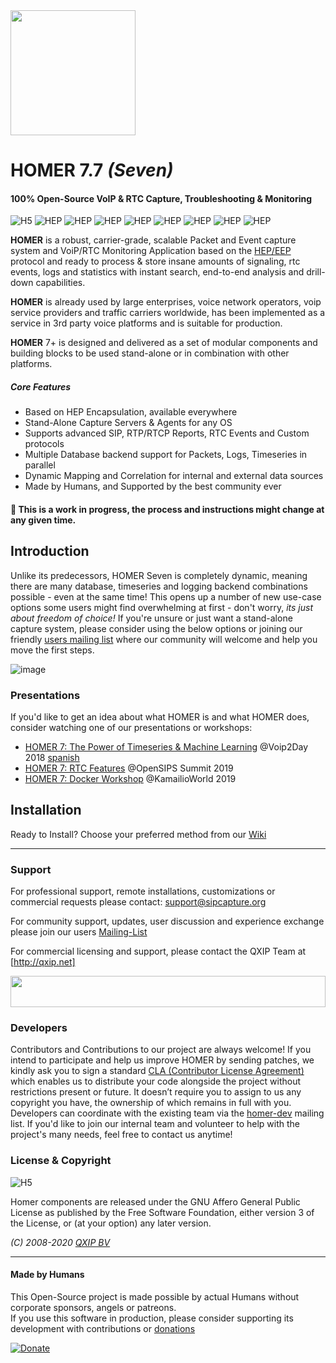 <img src="https://user-images.githubusercontent.com/1423657/55069501-8348c400-5084-11e9-9931-fefe0f9874a7.png" width=200/>

# HOMER 7.7 _(Seven)_
#### 100% Open-Source VoIP & RTC Capture, Troubleshooting & Monitoring


![H5](https://img.shields.io/badge/HOMER-7-red.svg)
![HEP](https://img.shields.io/badge/proto-hep_eep-blue.svg)
![HEP](https://img.shields.io/badge/proto-sip-brightgreen.svg)
![HEP](https://img.shields.io/badge/proto-rtcp-brightgreen.svg)
![HEP](https://img.shields.io/badge/proto-rtcp_xr-brightgreen.svg)
![HEP](https://img.shields.io/badge/proto-rtp_stats-brightgreen.svg)
![HEP](https://img.shields.io/badge/text-QoS-green.svg)
![HEP](https://img.shields.io/badge/text-syslog-green.svg)
![HEP](https://img.shields.io/badge/text-CDRs-green.svg)

**HOMER** is a robust, carrier-grade, scalable Packet and Event capture system and VoiP/RTC Monitoring Application based on the [HEP/EEP](http://github.com/sipcapture/hep) protocol and ready to process & store insane amounts of signaling, rtc events, logs and statistics with instant search, end-to-end analysis and drill-down capabilities.

**HOMER** is already used by large enterprises, voice network operators, voip service providers and traffic carriers worldwide, has been implemented as a service in 3rd party voice platforms and is suitable for production. 

**HOMER** 7+ is designed and delivered as a set of modular components and building blocks to be used stand-alone or in combination with other platforms.
<br/>

##### Core Features
* Based on HEP Encapsulation, available everywhere
* Stand-Alone Capture Servers & Agents for any OS
* Supports advanced SIP, RTP/RTCP Reports, RTC Events and Custom protocols
* Multiple Database backend support for Packets, Logs, Timeseries in parallel
* Dynamic Mapping and Correlation for internal and external data sources
* Made by Humans, and Supported by the best community ever

#### :construction: This is a work in progress, the process and instructions might change at any given time.

## Introduction
Unlike its predecessors, HOMER Seven is completely dynamic, meaning there are many database, timeseries and logging backend combinations possible - even at the same time! This opens up a number of new use-case options some users might find overwhelming at first - don't worry, *its just about freedom of choice!* If you're unsure or just want a stand-alone capture system, please consider using the below options or joining our friendly [users mailing list](https://groups.google.com/forum/#!forum/homer-discuss) where our community will welcome and help you move the first steps.

![image](https://user-images.githubusercontent.com/1423657/72265062-1e168d00-361c-11ea-9662-1663f3d9f38b.png)

### Presentations
If you'd like to get an idea about what HOMER is and what HOMER does, consider watching one of our presentations or workshops:

* [HOMER 7: The Power of Timeseries & Machine Learning](https://vimeo.com/302849555) @Voip2Day 2018 [spanish](https://vimeo.com/302408369)
* [HOMER 7: RTC Features](https://www.youtube.com/watch?v=xQ0rvpQURR0) @OpenSIPS Summit 2019
* [HOMER 7: Docker Workshop](https://www.youtube.com/watch?v=6teucQPAaWI) @KamailioWorld 2019


## Installation
Ready to Install? Choose your preferred method from our [Wiki](https://github.com/sipcapture/homer/wiki/Quick-Install)

<!--
### :hand: Manual Setup
Installing HOMER 7.x is simple and does not require skills other than patience.

##### Requirements
Before proceeding, install the database requirements for HOMER 7.7:
* Postgres 11+ w/ root account for `DATA` and `API`
* Prometheus or InfluxDB for `TIMESERIES`
* _(optional)_ Loki for `LOGS`

Once ready, proceed to install your HEP Stack:
* Install the [sipcapture](https://github.com/sipcapture/homer/wiki/Quick-Install) package repositories
* Install [heplify-server](https://github.com/sipcapture/heplify-server)
  * Configure with your Postgres instance for storing `DATA`
  * Configure with your Loki instance for storing `LOGS`
  * Configure Prometheus scrapers to `HOMER:9096/metrics`
* Install [homer-app](https://github.com/sipcapture/homer-app)
  * Configure with your Postgres instance for `API` 
  * Configure with your Prometheus or InfluxDB instances for reading `TIMESERIES`
  * Configure with your Loki instance for reading `LOGS`
* Install and Configure a HEP Capture Agent
  * Install [heplify](https://github.com/sipcapture/heplify) on a host with SIP/RTCP traffic
    * Configure with your SIP/RTCP portrange and send `HEP` traffic to `heplify-server` on port `9060`
      * example: ` ./heplify -i eth0 -pr 5060-5080 -hs 10.20.30.40:9060`
  * Use a native HEP client in [Kamailio](https://github.com/sipcapture/homer/wiki/Examples%3A-Kamailio), [OpenSIPS](https://github.com/sipcapture/homer/wiki/Examples%3A-OpenSIPS), [Asterisk](https://github.com/sipcapture/homer/wiki/Examples%3A-Asterisk), [Freeswitch](https://github.com/sipcapture/homer/wiki/Examples%3A-FreeSwitch) and [others](https://github.com/sipcapture/homer/wiki)
* Start your services and login on port `9080` as `admin` with password `sipcapture` _(change it!)_

----

### :whale: Docker Containers
Starting Fresh or Testing? A ready to fire set of [Docker containers](https://github.com/sipcapture/homer7-docker/tree/7.7/heplify-server) is available in many flavours, ready to capture in minutes!

----

### :package: BASH Script
Installing on a fresh, dedicated *all-in-one* server? Try our [installer script](https://github.com/sipcapture/homer-installer/tree/7.7) supporting the latest Debian and CentOS releases.



  
-->
----------------

### Support
For professional support, remote installations, customizations or commercial requests please contact: support@sipcapture.org

For community support, updates, user discussion and experience exchange please join our users   [Mailing-List](https://groups.google.com/forum/#!forum/homer-discuss)

For commercial licensing and support, please contact the QXIP Team at [http://qxip.net]

<img src="http://i.imgur.com/9AN08au.gif" width=100% height=50 >



### Developers
Contributors and Contributions to our project are always welcome! If you intend to participate and help us improve HOMER by sending patches, we kindly ask you to sign a standard [CLA (Contributor License Agreement)](http://cla.qxip.net) which enables us to distribute your code alongside the project without restrictions present or future. It doesn’t require you to assign to us any copyright you have, the ownership of which remains in full with you. Developers can coordinate with the existing team via the [homer-dev](http://groups.google.com/group/homer-dev) mailing list. If you'd like to join our internal team and volunteer to help with the project's many needs, feel free to contact us anytime!


### License & Copyright

![H5](https://img.shields.io/badge/license-GNU_AGPL_v3-blue.svg)

Homer components are released under the GNU Affero General Public License as published by the Free Software Foundation, either version 3 of the License, or (at your option) any later version.

*(C) 2008-2020 [QXIP BV](http://qxip.net)*

----------

#### Made by Humans
This Open-Source project is made possible by actual Humans without corporate sponsors, angels or patreons.<br>
If you use this software in production, please consider supporting its development with contributions or [donations](https://www.paypal.com/cgi-bin/webscr?cmd=_donations&business=donation%40sipcapture%2eorg&lc=US&item_name=SIPCAPTURE&no_note=0&currency_code=EUR&bn=PP%2dDonationsBF%3abtn_donateCC_LG%2egif%3aNonHostedGuest)

[![Donate](https://www.paypalobjects.com/en_US/i/btn/btn_donateCC_LG.gif)](https://www.paypal.com/cgi-bin/webscr?cmd=_donations&business=donation%40sipcapture%2eorg&lc=US&item_name=SIPCAPTURE&no_note=0&currency_code=EUR&bn=PP%2dDonationsBF%3abtn_donateCC_LG%2egif%3aNonHostedGuest) 
